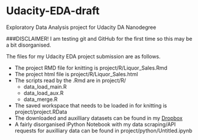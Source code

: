 # Udacity-EDA-draft
Exploratory Data Analysis project for Udacity DA Nanodegree

###DISCLAIMER!
I am testing git and GitHub for the first time so this may be a bit disorganised.


The files for my Udacity EDA project submission are as follows.

* The project RMD file for knitting is project/R/Liquor_Sales.Rmd
* The project html file is project/R/Liquor_Sales.html
* The scripts read by the .Rmd are in project/R/
  * data_load_main.R
  * data_load_aux.R
  * data_merge.R
* The saved workspace that needs to be loaded in for knitting is project/project.RData
* The downloaded and auxilliary datasets can be found in my [Dropbox](https://www.dropbox.com/s/osdbg8o1j28cp1l/EDA_Udacity_data.zip?dl=0)
* A fairly disorganised iPython Notebook with my data scraping/API requests for auxilliary data can be found in project/python/Untitled.ipynb
